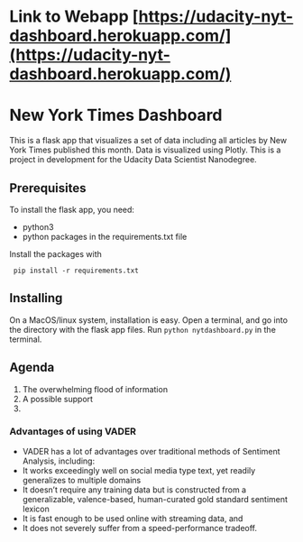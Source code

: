 # Link to Webapp [https://udacity-nyt-dashboard.herokuapp.com/](https://udacity-nyt-dashboard.herokuapp.com/)

# New York Times Dashboard

This is a flask app that visualizes a set of data including all articles by New York Times published this month. Data is visualized using Plotly.
This is a project in development for the Udacity Data Scientist Nanodegree.

## Prerequisites

To install the flask app, you need:
- python3
- python packages in the requirements.txt file

 Install the packages with
```
 pip install -r requirements.txt
```

## Installing

On a MacOS/linux system, installation is easy. Open a terminal, and go into
the directory with the flask app files. Run `python nytdashboard.py` in the terminal.

## Agenda

1. The overwhelming flood of information
2. A possible support
3.  


### Advantages of using VADER
- VADER has a lot of advantages over traditional methods of Sentiment Analysis, including:
- It works exceedingly well on social media type text, yet readily generalizes to multiple domains
- It doesn’t require any training data but is constructed from a generalizable, valence-based, human-curated gold standard sentiment lexicon
- It is fast enough to be used online with streaming data, and
- It does not severely suffer from a speed-performance tradeoff.
